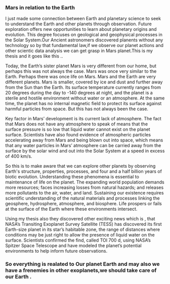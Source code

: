 ### Mars in relation to the Earth

I just made some connection between Earth and planetary science to seek to understand the Earth and other planets through observation. Future exploration offers new opportunities to learn about planetary origins and evolution. This degree focuses on geological and geophysical processes in the Solar System.Our Ancient astronomers discovered planents without any technology so by that fundamental law,if we observe our planet actions and other scientic data analysis we can get grasp in Mars planet.This is my thesis and it goes like this ..

Today, the Earth’s sister planet Mars is very different from our home, but perhaps this was not always the case. Mars was once very similar to the Earth. Perhaps there was once life on Mars. Mars and the Earth are very different planets. Mars is smaller, covered by ice and dust and further away from the Sun than the Earth. Its surface temperature currently ranges from 20 degrees during the day to -140 degrees at night, and the planet is a sterile and hostile environment without water or an atmosphere. At the same time, the planet has no internal magnetic field to protect its surface against harmful particles from space. But this has not always been the case.

Key factor in Mars’ development is its current lack of atmosphere. The fact that Mars does not have any atmosphere to speak of means that the surface pressure is so low that liquid water cannot exist on the planet surface. Scientists have also found evidence of atmospheric particles accelerating away from Mars and being blown out into space, which means that any water particles in Mars’ atmosphere can be carried away from the surface by the solar wind and out into the Solar System at a speed in excess of 400 km/s.

So this is to make aware that we can explore other planets by observing Earth's structure, properties, processes, and four and a half billion years of biotic evolution.  Understanding these phenomena is essential to maintenance of life on the planet.  The expanding world population demands more resources; faces increasing losses from natural hazards; and releases more pollutants to the air, water, and land.   Sustaining our existence requires scientific understanding of the natural materials and processes linking the geosphere, hydrosphere, atmosphere, and biosphere.  Life prospers or fails at the surface of the Earth where these environments intersect. 

Using my thesis also they discovered other exciting news which is , that NASA’s Transiting Exoplanet Survey Satellite (TESS) has discovered its first Earth-size planet in its star’s habitable zone, the range of distances where conditions may be just right to allow the presence of liquid water on the surface. Scientists confirmed the find, called TOI 700 d, using NASA’s Spitzer Space Telescope and have modeled the planet’s potential environments to help inform future observations. 
 
  ### So everything is realated to Our planet Earth and may also we have a frenemies in other exoplanets,we should take care of our Earth .
